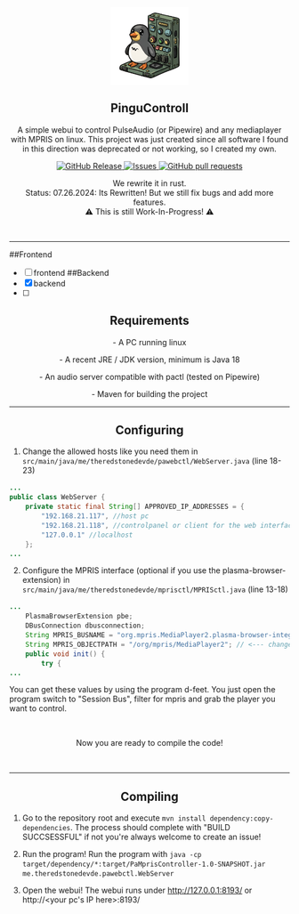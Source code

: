
<p align="center">
 <img width="140px" src="https://github.com/TheRedstoneDEV-DE/PinguControll/blob/main/PinguControll.png" align="center" alt="GitHub Readme Stats" />
 <h2 align="center">PinguControll</h2>
 <p align="center">A simple webui to control PulseAudio (or Pipewire) and any mediaplayer with MPRIS on linux.
This project was just created since all software I found in this direction was deprecated or not working, so I created my own.
</p>
</p>
  <p align="center">
    <a href="https://github.com/TheRedstoneDEV-DE/PinguControll/releases">
      <img alt="GitHub Release" src="https://img.shields.io/github/release/theredstonedev-de/pingucontroll" />
    </a>
    <a href="https://github.com/TheRedstoneDEV-DE/PinguControll/issues">
      <img alt="Issues" src="https://img.shields.io/github/issues/theredstonedev-de/pingucontroll?color=0088ff" />
    </a>
    <a href="https://github.com/TheRedstoneDEV-DE/PinguControll/pulls">
      <img alt="GitHub pull requests" src="https://img.shields.io/github/issues-pr/theredstonedev-de/pingucontroll?color=0088ff" />
    </a>
    <br />
  </p>
  

<p align="center">
We rewrite it in rust. <br>Status: 07.26.2024: Its Rewritten! But we still fix bugs and add more features.<br>
⚠️ This is still Work-In-Progress! ⚠️
</p>
  <br />
<hr>

 ##Frontend
- [ ] frontend
 ##Backend
- [x] backend
- [ ] 
</div>

 <h2 align="center"> Requirements </h2>
 <p align="center">- A PC running linux</p>
 <p align="center">- A recent JRE / JDK version, minimum is Java 18</p>
 <p align="center">- An audio server compatible with pactl (tested on Pipewire)</p>
 <p align="center">- Maven for building the project</p>
 
<hr>

 <h2 align="center"> Configuring </h2>
 
1. Change the allowed hosts like you need them in `src/main/java/me/theredstonedevde/pawebctl/WebServer.java` (line 18-23)
```java
...
public class WebServer {
    private static final String[] APPROVED_IP_ADDRESSES = {
        "192.168.21.117", //host pc
        "192.168.21.118", //controlpanel or client for the web interface
        "127.0.0.1" //localhost
    };
...
```
2. Configure the MPRIS interface (optional if you use the plasma-browser-extension) in `src/main/java/me/theredstonedevde/mprisctl/MPRISctl.java` (line 13-18)
```java
...
	PlasmaBrowserExtension pbe;
	DBusConnection dbusconnection;
	String MPRIS_BUSNAME = "org.mpris.MediaPlayer2.plasma-browser-integration"; // <--- change busname
	String MPRIS_OBJECTPATH = "/org/mpris/MediaPlayer2"; // <--- change objectpath (only required in some cases)
	public void init() {
		try {
...
```
You can get these values by using the program d-feet.
  You just open the program switch to "Session Bus", filter for mpris and grab the player you want to control.

 <br />
 
 <p align="center">Now you are ready to compile the code!</p>

<br />
<hr>

 <h2 align="center"> Compiling </h2>
 
1. Go to the repository root and execute 
   `mvn install dependency:copy-dependencies`.
   The process should complete with "BUILD SUCCSESSFUL" if not you're always welcome to create an issue!

2. Run the program!
   Run the program with
   `java -cp target/dependency/*:target/PaMprisController-1.0-SNAPSHOT.jar me.theredstonedevde.pawebctl.WebServer`

3. Open the webui!
   The webui runs under http://127.0.0.1:8193/ or http://<your pc's IP here>:8193/
